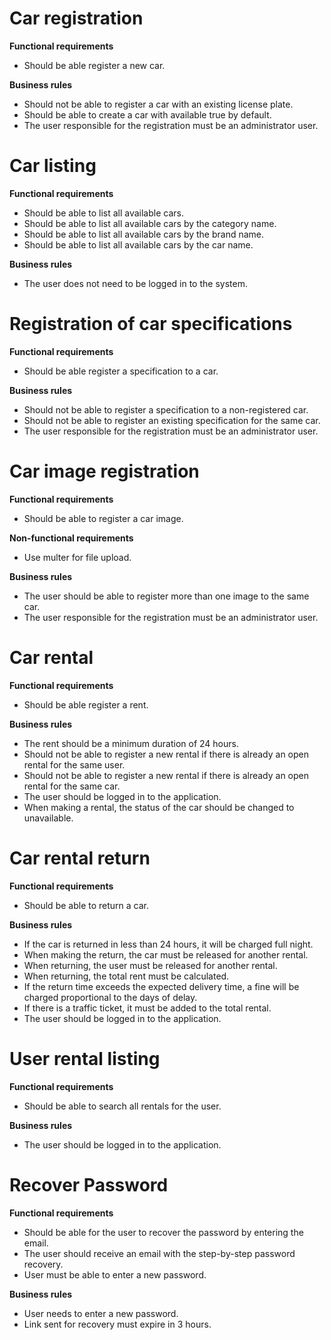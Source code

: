 # Car registration

**Functional requirements**
* Should be able register a new car.

**Business rules**
* Should not be able to register a car with an existing license plate.
* Should be able to create a car with available true by default.
* The user responsible for the registration must be an administrator user.

# Car listing

**Functional requirements**
* Should be able to list all available cars.
* Should be able to list all available cars by the category name.
* Should be able to list all available cars by the brand name.
* Should be able to list all available cars by the car name.

**Business rules**
* The user does not need to be logged in to the system.

# Registration of car specifications

**Functional requirements**
* Should be able register a specification to a car.

**Business rules**
* Should not be able to register a specification to a non-registered car.
* Should not be able to register an existing specification for the same car.
* The user responsible for the registration must be an administrator user.

# Car image registration

**Functional requirements**
* Should be able to register a car image.

**Non-functional requirements**
* Use multer for file upload.

**Business rules**
* The user should be able to register more than one image to the same car.
* The user responsible for the registration must be an administrator user.

# Car rental

**Functional requirements**
* Should be able register a rent.

**Business rules**
* The rent should be a minimum duration of 24 hours.
* Should not be able to register a new rental if there is already an open rental for the same user.
* Should not be able to register a new rental if there is already an open rental for the same car.
* The user should be logged in to the application.
* When making a rental, the status of the car should be changed to unavailable.

# Car rental return

**Functional requirements**
* Should be able to return a car.

**Business rules**
* If the car is returned in less than 24 hours, it will be charged full night.
* When making the return, the car must be released for another rental.
* When returning, the user must be released for another rental.
* When returning, the total rent must be calculated.
* If the return time exceeds the expected delivery time, a fine will be charged proportional to the days of delay.
* If there is a traffic ticket, it must be added to the total rental.
* The user should be logged in to the application.

# User rental listing

**Functional requirements**
* Should be able to search all rentals for the user.

**Business rules**
* The user should be logged in to the application.

# Recover Password

**Functional requirements**
* Should be able for the user to recover the password by entering the email.
* The user should receive an email with the step-by-step password recovery.
* User must be able to enter a new password.

**Business rules**
* User needs to enter a new password.
* Link sent for recovery must expire in 3 hours.

